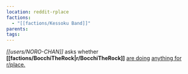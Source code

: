 ```yaml
---
location: reddit-rplace
factions:
  - "[[factions/Kessoku Band]]"
parents: 
tags: 
---
```

*[[users/NORO-CHAN]]* asks whether **[[factions/BocchiTheRock|r/BocchiTheRock]]** [are doing](https://discord.com/channels/1093664259273130084/1131230952119615600/1131580414641848382) [anything for r/place.](https://discord.com/channels/1093664259273130084/1131230952119615600/1131580464067510382)
